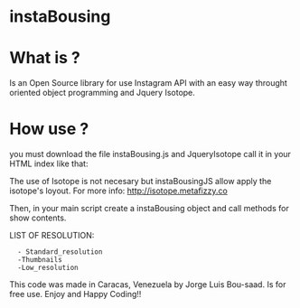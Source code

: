 # instaBousing

# What is ? 

   Is an Open Source library for use Instagram API with an easy way throught oriented object programming and Jquery Isotope.

# How use ?

   you must download the file instaBousing.js and JqueryIsotope call it in your HTML index like that:
   
   <script src="SomeWhereOfYourHD/isotope.js"></script>
   <script src="SomeWhereOfYourHD/instaBousing.js"></script>
   
   The use of Isotope is not necesary but instaBousingJS allow apply the isotope's loyout. For more info: http://isotope.metafizzy.co
   
   
   Then, in your main script create a instaBousing object and call methods for show contents.
   
   <script>
       var ib = new instaBousing("ACCES_TOKEN","DIVCLASS PIVOT OF ISOTOPE");
       
       //EXECUTE METHODS FOR SHOW CONTENTS OF MEDIA
       ib.media.IsotopeInit("item of isotpe grid","fitRows"); 
       ib.media.fotosAppend("item of isotope grid","standard_resolution"); //IN THIS CASE standard_resolution

       /* METHODS FOR SHOW CONTENTS SEARCHED BY A HASHTAG (YOU MUST NEED PERMISSION OF INSTAGRAM API: SEE https://www.instagram.com/developer/review/ */

      ib.tagInit("QueBellaEsLaLoca");
      ib.hashtag.fotosAppend("item of isotope grid","standard_resolution"); //IN THIS CASE standard_resolution
   </script>
   
   
   LIST OF RESOLUTION:
   
      - Standard_resolution
      -Thumbnails
      -Low_resolution
 
This code was made in Caracas, Venezuela by Jorge Luis Bou-saad. Is for free use. Enjoy and Happy Coding!!
